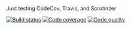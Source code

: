 Just testing CodeCov, Travis, and Scrutinzer

[![Build status](https://api.travis-ci.org/eko3alpha/travis-broken-example.svg?branch=master)](https://travis-ci.org/eko3alpha/travis-broken-example)
[![Code coverage](http://img.shields.io/codecov/c/github/eko3alpha/travis-broken-example/master.svg)](https://codecov.io/gh/eko3alpha/travis-broken-example)
[![Code quality](http://img.shields.io/scrutinizer/g/eko3alpha/travis-broken-example.svg)](https://scrutinizer-ci.com/g/eko3alpha/travis-broken-example)

